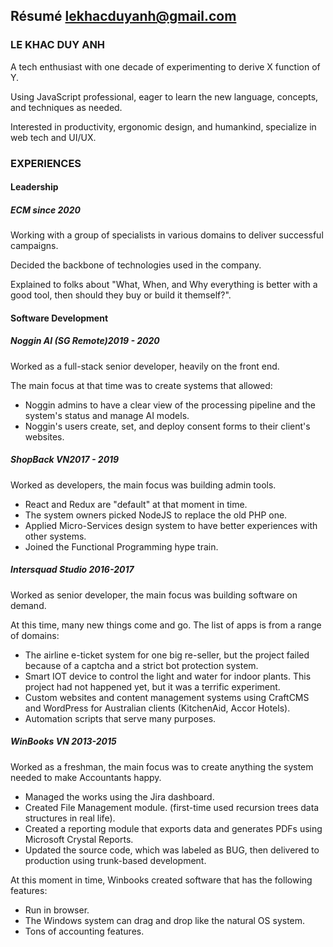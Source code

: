 ## Résumé <span class="contact">[lekhacduyanh@gmail.com](mailto:lekhacduyanh@gmail.com)</span>

### LE KHAC DUY ANH

A tech enthusiast with one decade of experimenting to derive X function of Y.

Using JavaScript professional, eager to learn the new language, concepts, and techniques as needed.

Interested in productivity, ergonomic design, and humankind, specialize in web tech and UI/UX.

### EXPERIENCES

#### Leadership
##### ECM <span class="time">since 2020</span>

Working with a group of specialists in various domains to deliver successful campaigns.

Decided the backbone of technologies used in the company.

Explained to folks about "What, When, and Why everything is better with a good tool, then should they buy or build it themself?".

#### Software Development
##### Noggin AI (SG Remote)<span class="time">2019 - 2020</span>

Worked as a full-stack senior developer, heavily on the front end.

The main focus at that time was to create systems that allowed:
- Noggin admins to have a clear view of the processing pipeline and the system's status and manage AI models.
- Noggin's users create, set, and deploy consent forms to their client's websites.

##### ShopBack VN<span class="time">2017 - 2019</span>

Worked as developers, the main focus was building admin tools.

- React and Redux are "default" at that moment in time.
- The system owners picked NodeJS to replace the old PHP one.
- Applied Micro-Services design system to have better experiences with other systems.
- Joined the Functional Programming hype train.

##### Intersquad Studio <span class="time">2016-2017</span>

Worked as senior developer, the main focus was building software on demand.

At this time, many new things come and go. The list of apps is from a range of domains:
- The airline e-ticket system for one big re-seller, but the project failed because of a captcha and a strict bot protection system.
- Smart IOT device to control the light and water for indoor plants. This project had not happened yet, but it was a terrific experiment.
- Custom websites and content management systems using CraftCMS and WordPress for Australian clients (KitchenAid, Accor Hotels).
- Automation scripts that serve many purposes.

##### WinBooks VN <span class="time">2013-2015</span>

Worked as a freshman, the main focus was to create anything the system needed to make Accountants happy.

- Managed the works using the Jira dashboard.
- Created File Management module. (first-time used recursion trees data structures in real life).
- Created a reporting module that exports data and generates PDFs using Microsoft Crystal Reports.
- Updated the source code, which was labeled as BUG, then delivered to production using trunk-based development.

At this moment in time, Winbooks created software that has the following features:
- Run in browser. 
- The Windows system can drag and drop like the natural OS system.
- Tons of accounting features.
